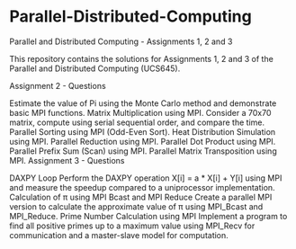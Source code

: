 # Parallel-Distributed-Computing
Parallel and Distributed Computing - Assignments 1, 2 and 3

This repository contains the solutions for Assignments 1, 2 and 3 of the Parallel and Distributed Computing (UCS645).

Assignment 2 - Questions

Estimate the value of Pi using the Monte Carlo method and demonstrate basic MPI functions.
Matrix Multiplication using MPI. Consider a 70x70 matrix, compute using serial sequential order, and compare the time.
Parallel Sorting using MPI (Odd-Even Sort).
Heat Distribution Simulation using MPI.
Parallel Reduction using MPI.
Parallel Dot Product using MPI.
Parallel Prefix Sum (Scan) using MPI.
Parallel Matrix Transposition using MPI.
Assignment 3 - Questions

DAXPY Loop Perform the DAXPY operation X[i] = a * X[i] + Y[i] using MPI and measure the speedup compared to a uniprocessor implementation.
Calculation of π using MPI Bcast and MPI Reduce Create a parallel MPI version to calculate the approximate value of π using MPI_Bcast and MPI_Reduce.
Prime Number Calculation using MPI Implement a program to find all positive primes up to a maximum value using MPI_Recv for communication and a master-slave model for computation.

